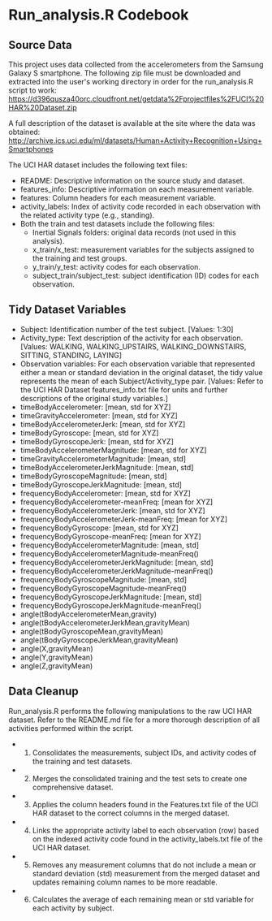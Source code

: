 # Run_analysis.R Codebook

## Source Data
This project uses data collected from the accelerometers from the Samsung Galaxy S smartphone.  The following zip file must be downloaded and extracted into the user's working directory in order for the run_analysis.R script to work: 
https://d396qusza40orc.cloudfront.net/getdata%2Fprojectfiles%2FUCI%20HAR%20Dataset.zip 

A full description of the dataset is available at the site where the data was obtained: 
http://archive.ics.uci.edu/ml/datasets/Human+Activity+Recognition+Using+Smartphones 

The UCI HAR dataset includes the following text files:
* README:  Descriptive information on the source study and dataset.
* features_info:  Descriptive information on each measurement variable.
* features:  Column headers for each measurement variable.
* activity_labels:  Index of activity code recorded in each observation with the related activity type (e.g., standing).
* Both the train and test datasets include the following files:
  * Inertial Signals folders:  original data records (not used in this analysis).
  * x_train/x_test: measurement variables for the subjects assigned to the training and test groups.
  * y_train/y_test: activity codes for each observation.
  * subject_train/subject_test: subject identification (ID) codes for each observation. 

## Tidy Dataset Variables
* Subject:  Identification number of the test subject.  [Values: 1:30]
* Activity_type:  Text description of the activity for each observation.  [Values: WALKING, WALKING_UPSTAIRS, WALKING_DOWNSTAIRS, SITTING, STANDING, LAYING]
* Observation variables: For each observation variable that represented either a mean or standard deviation in the original dataset, the tidy value represents the mean of each Subject/Activity_type pair. [Values: Refer to the UCI HAR Dataset features_info.txt file for units and further descriptions of the original study variables.]
 * timeBodyAccelerometer: [mean, std for XYZ]
 * timeGravityAccelerometer: [mean, std for XYZ]
 * timeBodyAccelerometerJerk: [mean, std for XYZ]
 * timeBodyGyroscope: [mean, std for XYZ]
 * timeBodyGyroscopeJerk: [mean, std for XYZ]
 * timeBodyAccelerometerMagnitude: [mean, std for XYZ]
 * timeGravityAccelerometerMagnitude: [mean, std]
 * timeBodyAccelerometerJerkMagnitude: [mean, std]
 * timeBodyGyroscopeMagnitude: [mean, std]
 * timeBodyGyroscopeJerkMagnitude: [mean, std]
 * frequencyBodyAccelerometer: [mean, std for XYZ]
 * frequencyBodyAccelerometer-meanFreq: [mean for XYZ]
 *	frequencyBodyAccelerometerJerk: [mean, std for XYZ]
 *	frequencyBodyAccelerometerJerk-meanFreq: [mean for XYZ]
 *	frequencyBodyGyroscope: [mean, std for XYZ]
 *	frequencyBodyGyroscope-meanFreq: [mean for XYZ]
 *	frequencyBodyAccelerometerMagnitude: [mean, std]
 *	frequencyBodyAccelerometerMagnitude-meanFreq()	
 *	frequencyBodyAccelerometerJerkMagnitude: [mean, std]
 *	frequencyBodyAccelerometerJerkMagnitude-meanFreq()	
 *	frequencyBodyGyroscopeMagnitude: [mean, std]
 *	frequencyBodyGyroscopeMagnitude-meanFreq()	
 *	frequencyBodyGyroscopeJerkMagnitude: [mean, std]
 *	frequencyBodyGyroscopeJerkMagnitude-meanFreq()	
 *	angle(tBodyAccelerometerMean,gravity)	
 *	angle(tBodyAccelerometerJerkMean,gravityMean)	
 *	angle(tBodyGyroscopeMean,gravityMean)	
 *	angle(tBodyGyroscopeJerkMean,gravityMean)	
 *	angle(X,gravityMean)	
 *	angle(Y,gravityMean)
 *	angle(Z,gravityMean)

## Data Cleanup
Run_analysis.R performs the following manipulations to the raw UCI HAR dataset.  Refer to the README.md file for a more thorough description of all activities performed within the script.

* 1. Consolidates the measurements, subject IDs, and activity codes of the training and test datasets.
* 2. Merges the consolidated training and the test sets to create one comprehensive dataset.
* 3. Applies the column headers found in the Features.txt file of the UCI HAR dataset to the correct columns in the merged dataset.
* 4. Links the appropriate activity label to each observation (row) based on the indexed activity code found in the activity_labels.txt file of the UCI HAR dataset.
* 5. Removes any measurement columns that do not include a mean or standard deviation (std) measurement from the merged dataset and updates remaining column names to be more readable.
* 6. Calculates the average of each remaining mean or std variable for each activity by subject.
